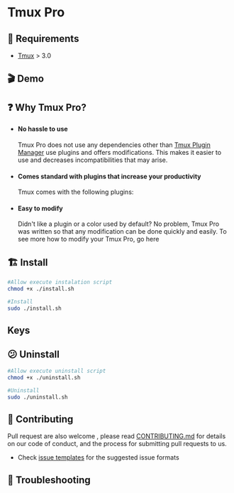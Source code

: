# Tmux Pro

## :bookmark: Requirements

- [Tmux](https://github.com/tmux/tmux) > 3.0

## :clapper: Demo


## :question: Why Tmux Pro?

- #### No hassle to use

  Tmux Pro does not use any dependencies other than [Tmux Plugin Manager]() use plugins and offers modifications. This makes it easier to use and decreases incompatibilities that may arise.

- #### Comes standard with plugins that increase your productivity

  Tmux comes with the following plugins:

- #### Easy to modify
   
   Didn't like a plugin or a color used by default? No problem, Tmux Pro was written so that any modification can be done quickly and easily. To see more how to modify your Tmux Pro, go here



## :building_construction: Install

``` bash
#Allow execute instalation script
chmod +x ./install.sh

#Install 
sudo ./install.sh
```

## Keys

## :confused: Uninstall

``` bash
#Allow execute uninstall script
chmod +x ./uninstall.sh

#Uninstall 
sudo ./uninstall.sh
```


## :rocket: Contributing

Pull request are also welcome , please read  [CONTRIBUTING.md](/CONTRIBUTING.md)  for details on our code of conduct, and the process for submitting pull requests to us.
    
-   Check  [issue templates](https://github.com/arielroque/tmux-pro/issues)  for the suggested issue formats

## :space_invader: Troubleshooting


